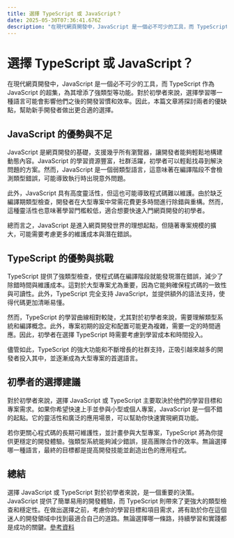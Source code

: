 ```yaml
---
title: 選擇 TypeScript 或 JavaScript？
date: 2025-05-30T07:36:41.676Z
description: "在現代網頁開發中，JavaScript 是一個必不可少的工具，而 TypeScript 作為 JavaScript 的超集，為其增添了強類型等功能。對於初學者來說，選擇學習哪一種語言可能會影響他們之後的開發習慣和效率。因此，本篇文章將探討兩者的優缺點，幫助新手開發者做出更合適的選擇。"
---
```


# 選擇 TypeScript 或 JavaScript？

在現代網頁開發中，JavaScript 是一個必不可少的工具，而 TypeScript 作為 JavaScript 的超集，為其增添了強類型等功能。對於初學者來說，選擇學習哪一種語言可能會影響他們之後的開發習慣和效率。因此，本篇文章將探討兩者的優缺點，幫助新手開發者做出更合適的選擇。

## JavaScript 的優勢與不足

JavaScript 是網頁開發的基礎，支援幾乎所有瀏覽器，讓開發者能夠輕鬆地構建動態內容。JavaScript 的學習資源豐富，社群活躍，初學者可以輕鬆找尋到解決問題的方案。然而，JavaScript 是一個弱類型語言，這意味著在編譯階段不會檢測類型錯誤，可能導致執行時出現意外問題。

此外，JavaScript 具有高度靈活性，但這也可能導致程式碼難以維護。由於缺乏編譯期類型檢查，開發者在大型專案中常需花費更多時間進行除錯與重構。然而，這種靈活性也意味著學習門檻較低，適合想要快速入門網頁開發的初學者。

總而言之，JavaScript 是進入網頁開發世界的理想起點，但隨著專案規模的擴大，可能需要考慮更多的維護成本與潛在錯誤。

## TypeScript 的優勢與挑戰

TypeScript 提供了強類型檢查，使程式碼在編譯階段就能發現潛在錯誤，減少了除錯時間與維護成本。這對於大型專案尤為重要，因為它能夠確保程式碼的一致性與可讀性。此外，TypeScript 完全支持 JavaScript，並提供額外的語法支持，使得代碼更加清晰易懂。

然而，TypeScript 的學習曲線相對較陡，尤其對於初學者來說，需要理解類型系統和編譯概念。此外，專案初期的設定和配置可能更為複雜，需要一定的時間適應。因此，初學者在選擇 TypeScript 時需要考慮到學習成本和時間投入。

儘管如此，TypeScript 的強大功能和不斷增長的社群支持，正吸引越來越多的開發者投入其中，並逐漸成為大型專案的首選語言。

## 初學者的選擇建議

對於初學者來說，選擇 JavaScript 或 TypeScript 主要取決於他們的學習目標和專案需求。如果你希望快速上手並參與小型或個人專案，JavaScript 是一個不錯的起點。它的靈活性和廣泛的應用場景，可以幫助你快速實現網頁功能。

若你更關心程式碼的長期可維護性，並計畫參與大型專案，TypeScript 將為你提供更穩定的開發體驗。強類型系統能夠減少錯誤，提高團隊合作的效率。無論選擇哪一種語言，最終的目標都是提高開發技能並創造出色的應用程式。

## 總結

選擇 JavaScript 或 TypeScript 對於初學者來說，是一個重要的決策。JavaScript 提供了簡單易用的開發體驗，而 TypeScript 則帶來了更強大的類型檢查和穩定性。在做出選擇之前，考慮你的學習目標和項目需求，將有助於你在這個迷人的開發領域中找到最適合自己的道路。無論選擇哪一條路，持續學習和實踐都是成功的關鍵。[參考資料](https://www.typescriptlang.org)
